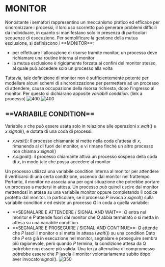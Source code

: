 # MONITOR
Nonostante i semafori rappresentino un meccanismo pratico ed efficace per sincronizzare i processi, il loro uso scorretto può generare problemi difficili da individuare, in quanto si manifestano solo in presenza di particolari sequenze di esecuzione. Per semplificare la gestione della mutua esclusione, si definiscono i ==MONITOR==:
- per effettuare l'allocazione di risorse tramite monitor, un processo deve richiamare una routine interna al monitor
- la mutua esclusione è rigidamente forzata ai confini del monitor stesso, al quale può accedere solo un processo alla volta

Tuttavia, tale definizione di monitor non è sufficientemente potente per modellare alcuni schemi di sincronizzazione per permettere ad un processo di attendere, causa occupazione della risorsa richiesta, dopo l'ingresso al monitor.
Per questo si dichiarano apposite _variabili condition_.
(link a processo)
![400](monitor.png)
![400](monitor2.png)

## ==VARIABILE CONDITION==
Variabile $x$ che può essere usata solo in relazione alle operazioni $x.wait()$ e $x.signal()$, e dotata di una coda di processi:
- $x.wait()$: il processo chiamante si mette nella coda d'attesa di $x$, rimanendo al di fuori del monitor, e vi rimane finchè un altro processo non chiama $x.signal()$
- $x.signal()$: il processo chiamante attiva un processo sospeso della coda di $x$, in modo tale che possa accedere al monitor

Un processo utilizza una variabile condition interna al monitor per attendere il verificarsi di una certa condizione, uscendo dal monitor nel frattempo. Pertanto, il monitor ne associa una per ogni situazione che potrebbe portare un processo a mettersi in attesa. Un processo può quindi uscire dal monitor mettendosi in attesa su una variabile monitor oppure completando il codice protetto dal monitor.
In particolare, se il processo $P$ invoca $x.signal()$ sulla variabile condition $x$ ed esiste un processo $Q$ in coda a quella variabile:
- ==SEGNALARE E ATTENDERE / SIGNAL AND WAIT==: $Q$ entra nel monitor e $P$ attende fuori dal monitor che $Q$ abbia terminato o si metta in attesa su una variabile condition
- ==SEGNALARE E PROSEGUIRE / SIGNAL AND CONTINUE==: $Q$ attende che $P$ lasci il monitor o si metta in attesa ($wait()$) su una condition
Dato che $P$ era già in esecuzione nel monitor, segnalare e proseguire sembra più ragionevole, però quando $P$ termina, la condizione attesa da $\mathrm{Q}$ potrebbe non essere più valida. Una terza alternativa di compromesso potrebbe essere che $P$ lascia il monitor volontariamente subito dopo aver invocato $signal()$.
![350](monitor3.png)